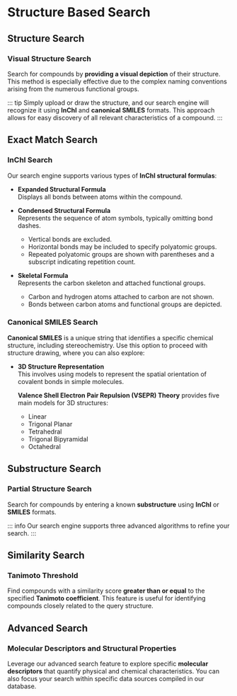 # Structure Based Search

## Structure Search

### Visual Structure Search

Search for compounds by **providing a visual depiction** of their structure. This method is especially effective due to the complex naming conventions arising from the numerous functional groups.

::: tip
Simply upload or draw the structure, and our search engine will recognize it using **InChI** and **canonical SMILES** formats. This approach allows for easy discovery of all relevant characteristics of a compound.
:::

## Exact Match Search

### InChI Search

Our search engine supports various types of **InChI structural formulas**:

- **Expanded Structural Formula**  
  Displays all bonds between atoms within the compound.

- **Condensed Structural Formula**  
  Represents the sequence of atom symbols, typically omitting bond dashes.  
  - Vertical bonds are excluded.  
  - Horizontal bonds may be included to specify polyatomic groups.  
  - Repeated polyatomic groups are shown with parentheses and a subscript indicating repetition count.

- **Skeletal Formula**  
  Represents the carbon skeleton and attached functional groups.  
  - Carbon and hydrogen atoms attached to carbon are not shown.  
  - Bonds between carbon atoms and functional groups are depicted.

### Canonical SMILES Search

**Canonical SMILES** is a unique string that identifies a specific chemical structure, including stereochemistry. Use this option to proceed with structure drawing, where you can also explore:

- **3D Structure Representation**  
  This involves using models to represent the spatial orientation of covalent bonds in simple molecules.  
  
  **Valence Shell Electron Pair Repulsion (VSEPR) Theory** provides five main models for 3D structures:  
  - Linear  
  - Trigonal Planar  
  - Tetrahedral  
  - Trigonal Bipyramidal  
  - Octahedral

## Substructure Search

### Partial Structure Search

Search for compounds by entering a known **substructure** using **InChI** or **SMILES** formats. 

::: info
Our search engine supports three advanced algorithms to refine your search.
:::

## Similarity Search

### Tanimoto Threshold

Find compounds with a similarity score **greater than or equal** to the specified **Tanimoto coefficient**. This feature is useful for identifying compounds closely related to the query structure.

## Advanced Search

### Molecular Descriptors and Structural Properties

Leverage our advanced search feature to explore specific **molecular descriptors** that quantify physical and chemical characteristics. You can also focus your search within specific data sources compiled in our database.
